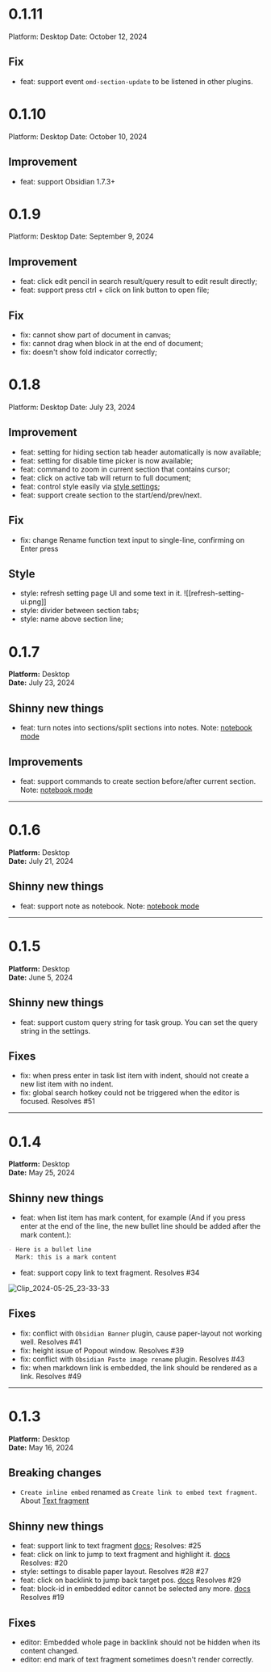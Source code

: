 # 0.1.11

Platform: Desktop
Date: October 12, 2024

## Fix

- feat: support event `omd-section-update` to be listened in other plugins.

# 0.1.10

Platform: Desktop
Date: October 10, 2024

## Improvement

- feat: support Obsidian 1.7.3+

# 0.1.9

Platform: Desktop
Date: September 9, 2024

## Improvement

- feat: click edit pencil in search result/query result to edit result directly;
- feat: support press ctrl + click on link button to open file;

## Fix

- fix: cannot show part of document in canvas;
- fix: cannot drag when block in at the end of document;
- fix: doesn't show fold indicator correctly;

# 0.1.8

Platform: Desktop
Date: July 23, 2024

## Improvement

- feat: setting for hiding section tab header automatically is now available;
- feat: setting for disable time picker is now available;
- feat: command to zoom in current section that contains cursor;
- feat: click on active tab will return to full document;
- feat: control style easily via [style settings](https://github.com/mgmeyers/obsidian-style-settings);
- feat: support create section to the start/end/prev/next.

## Fix

- fix: change Rename function text input to single-line, confirming on Enter press

## Style

- style: refresh setting page UI and some text in it. 
![[refresh-setting-ui.png]]
- style: divider between section tabs;
- style: name above section line;

# 0.1.7

**Platform:** Desktop  
**Date:** July 23, 2024

## Shinny new things

- feat: turn notes into sections/split sections into notes. Note: [notebook mode](https://docs.outliner.md/pages/20240721175612)
## Improvements

- feat: support commands to create section before/after current section. Note: [notebook mode](https://docs.outliner.md/pages/20240721175612)

---

# 0.1.6

**Platform:** Desktop  
**Date:** July 21, 2024

## Shinny new things

- feat: support note as notebook. Note: [notebook mode](https://docs.outliner.md/pages/20240721175612)

---

# 0.1.5

**Platform:** Desktop  
**Date:** June 5, 2024

## Shinny new things

- feat: support custom query string for task group. You can set the query string in the settings.

## Fixes

- fix: when press enter in task list item with indent, should not create a new list item with no indent.
- fix: global search hotkey could not be triggered when the editor is focused. Resolves #51

---

# 0.1.4

**Platform:** Desktop  
**Date:** May 25, 2024

## Shinny new things

- feat: when list item has mark content, for example (And if you press enter at the end of the line, the new bullet line should be added after the mark content.):

```markdown
- Here is a bullet line
  Mark: this is a mark content
```

- feat: support copy link to text fragment. Resolves #34

![Clip_2024-05-25_23-33-33](https://github.com/Quorafind/Outliner.MD/assets/13215013/0f513839-28af-410f-90d0-3a7a0b72ebe1)

## Fixes

- fix: conflict with `Obsidian Banner` plugin, cause paper-layout not working well. Resolves #41
- fix: height issue of Popout window. Resolves #39
- fix: conflict with `Obsidian Paste image rename` plugin. Resolves #43
- fix: when markdown link is embedded, the link should be rendered as a link. Resolves #49

---

# 0.1.3

**Platform:** Desktop  
**Date:** May 16, 2024

## Breaking changes

- `Create inline embed` renamed as `Create link to embed text fragment`. About [Text fragment](https://developer.mozilla.org/en-US/docs/Web/Text_fragments)

## Shinny new things

- feat: support link to text fragment [docs](https://docs.outliner.md/pages/20240517232122); Resolves: #25
- feat: click on link to jump to text fragment and highlight it. [docs](https://docs.outliner.md/pages/20240517232122) Resolves: #20
- style: settings to disable paper layout. Resolves #28 #27
- feat: click on backlink to jump back target pos. [docs](https://docs.outliner.md/pages/20240514151617) Resolves #29
- feat: block-id in embedded editor cannot be selected any more. [docs](https://docs.outliner.md/pages/20240517162521) Resolves #19

## Fixes

- editor: Embedded whole page in backlink should not be hidden when its content changed.
- editor: end mark of text fragment sometimes doesn't render correctly.